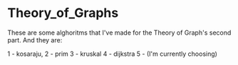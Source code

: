 # Theory_of_Graphs

These are some alghoritms that I've made for the Theory of Graph's second part.
And they are: 

1 - kosaraju, 
2 - prim
3 - kruskal
4 - dijkstra 
5 - (I'm currently choosing)
